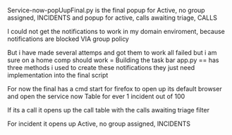Service-now-popUupFinal.py
is the final 
popup for Active, no group assigned, INCIDENTS
and popup for active, calls awaiting triage, CALLS

I could not get the notifications to work in my domain enviroment, because notifications are blocked VIA group policy

But i have made several attemps and got them to work all failed but i am sure on a home comp should work = Building the task bar app.py == 
has three methods i used to create these notifications they just need implementation into the final script

For now the final has a cmd start for firefox to open up its default browser and open the service now Table for ever 1 incident out of 100

If its a call it opens up the call table with the calls awaiting triage filter

For incident it opens up Active, no group assigned, INCIDENTS 

